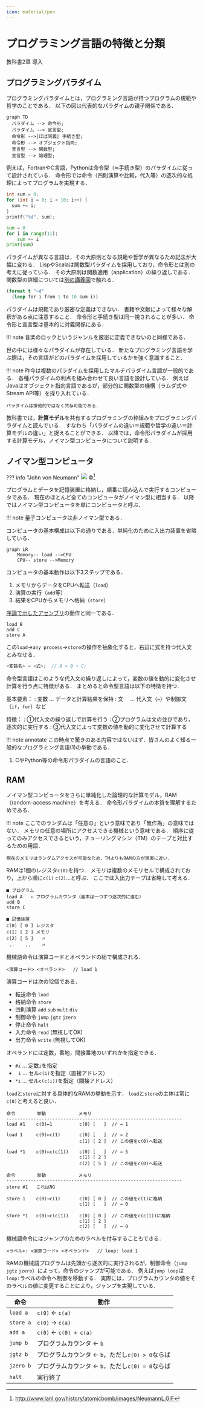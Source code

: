 ```yaml
---
icon: material/pen
---
```

<!--
hi-lock: (("^!!!.*" (0 "hi-red-b" t)))
hi-lock: (("^\\?\\?\\?.*" (0 "hi-red-b" t)))
hi-lock: end
-->

# プログラミング言語の特徴と分類
<span class="md-tag">教科書2章</span> <span class="md-tag">導入</span>

## プログラミングパラダイム

プログラミングパラダイムとは，プログラミング言語が持つプログラムの規範や哲学のことである．
以下の図は代表的なパラダイムの親子関係である．

```mermaid
graph TD
  パラダイム --> 命令形;
  パラダイム --> 宣言型;
  命令形 -->|ほぼ同義| 手続き型;
  命令形 --> オブジェクト指向;
  宣言型 --> 関数型;
  宣言型 --> 論理型;
```

例えば，FortranやC言語，Pythonは命令型（≒手続き型）のパラダイムに従って設計されている．
命令形では命令（四則演算や比較，代入等）の逐次的な処理によってプログラムを実現する．

```c title="C言語による0～10の加算処理"
int sum = 0;
for (int i = 0; i < 10; i++) {
  sum += i;
}
printf("%d", sum);
```

```py title="Pythonによる0～10の加算処理"
sum = 0
for i in range(11):
    sum += i
print(sum)
```

パラダイムが異なる言語は，その大原則となる規範や哲学が異なるため記法が大幅に変わる．
LispやScalaは関数型パラダイムを採用しており，命令形とは別の考えに従っている．
その大原則は関数適用（application）の繰り返しである．
関数型の詳細については[別の講義回](../prog-functional/)で触れる．

```lisp title="Lispによる0～10の加算処理"
(format t "~d"
  (loop for i from 1 to 10 sum i))
```

パラダイムは規範であり厳密な定義はできない．
書籍や文献によって様々な解釈がある点に注意すること．
命令形と手続き型は同一視されることが多い．
命令形と宣言型は基本的に対義関係にある．

!!! note
    音楽のロックというジャンルを厳密に定義できないのと同様である．

世の中には様々なパラダイムが存在している．
新たなプログラミング言語を学ぶ際は，その言語がどのパラダイムを採用しているかを強く意識すること．
    
!!! note
    昨今は複数のパラダイムを採用したマルチパラダイム言語が一般的である．
    各種パラダイムの利点を組み合わせて良い言語を設計している．
    例えばJavaはオブジェクト指向言語であるが，部分的に関数型の機構（ラムダ式やStream API等）を採り入れている．
    
    パラダイムは排他的ではなく共存可能である．

教科書では，**計算モデル**を共有するプログラミングの枠組みをプログラミングパラダイムと読んでいる．
すなわち「パラダイムの違い＝規範や哲学の違い＝計算モデルの違い」と捉えることができる．
以降では，命令形パラダイムが採用する計算モデル，ノイマン型コンピュータについて説明する．

## ノイマン型コンピュータ
??? info "John von Neumann"
    ![](assets/neumann.gif)
    &copy;[^1]

[^1]: http://www.lanl.gov/history/atomicbomb/images/NeumannL.GIF


プログラムとデータを記憶装置に格納し，順番に読み込んで実行するコンピュータである．
現在のほとんど全てのコンピュータがノイマン型に相当する．
以降ではノイマン型コンピュータを単にコンピュータと呼ぶ．

!!! note
    量子コンピュータは非ノイマン型である．

<!-- 命令形は最初に生まれたパラダイムであり，コンピュータの基本動作と密接に関わっている．-->
コンピュータの基本構成は以下の通りである．単純化のために入出力装置を省略している．

```mermaid
graph LR
    Memory-- load -->CPU
    CPU-- store -->Memory

```

コンピュータの基本動作は以下3ステップである．

1. メモリからデータをCPUへ転送（`load`）
2. 演算の実行（`add`等）
3. 結果をCPUからメモリへ格納（`store`）

[序論で示したアセンブリ](../pre-intro/#_3)の動作と同一である．

```clean title="単純なアセンブリ言語プログラム（再掲）"
load B
add C
store A
```

この`load`→`any process`→`store`の操作を抽象化すると，右辺に式を持つ代入文とみなせる．

```c title="C言語の代入文"
<変数名> = <式>;  // A = B + C;
```

命令型言語はこのような代入文の繰り返しによって，変数の値を動的に変化させ計算を行う点に特徴がある．
まとめると命令型言語は以下の特徴を持つ．

基本要素：
:    変数 ... データと計算結果を保持
:    文　 ... 代入文（`=`）や制御文（`if`，`for`）など

特徴：
:    ①代入文の繰り返しで計算を行う
:    ②プログラムは文の並びであり，逐次的に実行する
:    ③代入文によって変数の値を動的に変化させて計算する


!!! note annotate
    この時点で驚きのある内容ではないはず．皆さんのよく知る一般的なプログラミング言語(1)の挙動である．
    
1. CやPython等の命令形パラダイムの言語のこと．


## RAM
ノイマン型コンピュータをさらに単純化した論理的な計算モデル，RAM（random-access machine）を考える．
命令形パラダイムの本質を理解するためである．

!!! note
    ここでのランダムは「任意の」という意味であり「無作為」の意味ではない．
    メモリの任意の場所にアクセスできる機械という意味である．
    順序に従ってのみアクセスできるという，チューリングマシン（TM）のテープと対比するための用語．
    
    現在のメモリはランダムアクセスが可能なため，TMよりもRAMの方が現実に近い．


RAMは1個のレジスタ`c(0)`を持つ．
メモリは複数のメモリセルで構成されており，上から順に`c(1)` `c(2)`...と呼ぶ．
ここでは入出力テープは省略して考える．

```clean title="RAMの構成"
■ プログラム
load A   ← プログラムカウンタ（基本は一つずつ逐次的に進む）
add B
store C

■ 記憶装置
c(0) [ 0 ] レジスタ
c(1) [ 2 ] メモリ
c(2) [ 5 ]   〃
 ..    ..    〃
```

機械語命令は演算コードとオペランドの組で構成される．
```clean title="機械語命令の構成"
<演算コード> <オペランド>   // load 1
```

演算コードは次の12個である．

- 転送命令 `load`
- 格納命令 `store`
- 四則演算 `add` `sub` `mult` `div`
- 制御命令 `jump` `jgtz` `jzero`
- 停止命令 `halt`
- 入力命令 `read` (無視してOK)
- 出力命令 `write` (無視してOK)

オペランドには定数，番地，間接番地のいずれかを指定できる．

- `#i` ... 定数`i`を指定
- $~~$`i` ... セル`c(i)`を指定（直接アドレス）
- `*i` ... セル`c(c(i))`を指定（間接アドレス）


`load`と`store`に対する具体的なRAMの挙動を示す．
`load`と`store`の主体は常に`c(0)`と考えると良い．

```clean title="load命令に対するRAMの動作例"
命令        挙動            メモリ
-----------------------------------------------------------------
load #1    c(0)←1          c(0) [   ]  // → 1

load 1     c(0)←c(1)       c(0) [   ]  // → 2
                           c(1) [ 2 ]  // この値をc(0)へ転送

load *1    c(0)←c(c(1))    c(0) [   ]  // → 5
                           c(1) [ 2 ]
                           c(2) [ 5 ]  // この値をc(0)へ転送
```

```clean title="store命令に対するRAMの動作例"
命令        挙動            メモリ
-----------------------------------------------------------------
store #1   これはNG

store 1    c(0)→c(1)       c(0) [ 0 ]  // この値をc(1)に格納
                           c(1) [   ]  // → 0

store *1   c(0)→c(c(1))    c(0) [ 0 ]  // この値をc(c(1))に格納
                           c(1) [ 2 ]
                           c(2) [   ]  // → 0
```



機械語命令にはジャンプのためのラベルを付与することもできる．
```clean title="機械語命令の構成"
<ラベル>: <演算コード> <オペランド>   // loop: load 1
```

RAMの機械語プログラムは先頭から逐次的に実行されるが，制御命令（`jump` `jgtz` `jzero`）によって，命令のジャンプが可能である．
例えば`jump loop`は`loop:`ラベルの命令へ制御を移動する．
実際には，プログラムカウンタの値をそのラベルの値に変更することにより，ジャンプを実現している．
<!--無条件ジャンプ`jump`と条件付きジャンプ`jgtz` `jzero`が存在する．-->

| 命令      | 動作                                              |
|-----------|---------------------------------------------------|
| `load a`  | `c(0)` ← `c(a)`                                  |
| `store a` | `c(0)` → `c(a)`                                  |
| `add a`   | `c(0)` ← `c(0) + c(a)`                           |
| `jump b`  | プログラムカウンタ ← `b`                         |
| `jgtz b`  | プログラムカウンタ ← `b`，ただし`c(0) > 0`ならば |
| `jzero b` | プログラムカウンタ ← `b`，ただし`c(0) = 0`ならば |
| `halt`    | 実行終了                                          |

    
